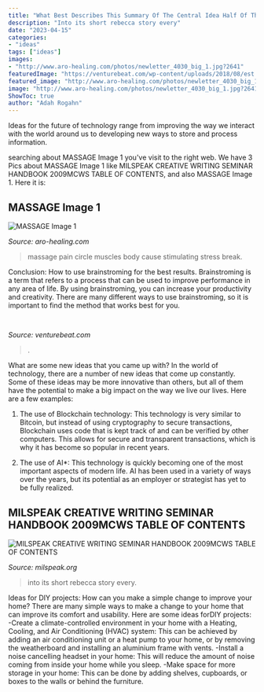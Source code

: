 ```yaml
---
title: "What Best Describes This Summary Of The Central Idea Half Of This Biocontainment ~ Massage Image 1"
description: "Into its short rebecca story every"
date: "2023-04-15"
categories:
- "ideas"
tags: ["ideas"]
images:
- "http://www.aro-healing.com/photos/newletter_4030_big_1.jpg?2641"
featuredImage: "https://venturebeat.com/wp-content/uploads/2018/08/est.png?w=650"
featured_image: "http://www.aro-healing.com/photos/newletter_4030_big_1.jpg?2641"
image: "http://www.aro-healing.com/photos/newletter_4030_big_1.jpg?2641"
ShowToc: true
author: "Adah Rogahn"
---
```



Ideas for the future of technology range from improving the way we interact with the world around us to developing new ways to store and process information.

	

		
searching about MASSAGE Image 1 you've visit to the right web. We have 3 Pics about MASSAGE Image 1 like MILSPEAK CREATIVE WRITING SEMINAR HANDBOOK 2009MCWS TABLE OF CONTENTS,  and also MASSAGE Image 1. Here it is:
		
    
## MASSAGE Image 1

<img loading=lazy src="http://www.aro-healing.com/photos/newletter_4030_big_1.jpg?2641" onerror="this.onerror=null;this.src='https://tse1.mm.bing.net/th?id=OIP.zka_53zN1EoWfd4NwuoutwAAAA&amp;pid=15.1';" alt="MASSAGE Image 1">

_Source: aro-healing.com_

>massage pain circle muscles body cause stimulating stress break. 

	

Conclusion: How to use brainstroming for the best results.
Brainstroming is a term that refers to a process that can be used to improve performance in any area of life. By using brainstroming, you can increase your productivity and creativity. There are many different ways to use brainstroming, so it is important to find the method that works best for you.

    
## 

<img loading=lazy src="https://venturebeat.com/wp-content/uploads/2018/08/est.png?w=650" onerror="this.onerror=null;this.src='https://tse3.mm.bing.net/th?id=OIP.ah_Htj_oFibs50RKcJbPhQHaD9&amp;pid=15.1';" alt="">

_Source: venturebeat.com_

>. 

	

What are some new ideas that you came up with?
In the world of technology, there are a number of new ideas that come up constantly. Some of these ideas may be more innovative than others, but all of them have the potential to make a big impact on the way we live our lives. Here are a few examples:
1. The use of Blockchain technology: This technology is very similar to Bitcoin, but instead of using cryptography to secure transactions, Blockchain uses code that is kept track of and can be verified by other computers. This allows for secure and transparent transactions, which is why it has become so popular in recent years.

2. The use of AI*: This technology is quickly becoming one of the most important aspects of modern life. AI has been used in a variety of ways over the years, but its potential as an employer or strategist has yet to be fully realized.

    
## MILSPEAK CREATIVE WRITING SEMINAR HANDBOOK 2009MCWS TABLE OF CONTENTS

<img loading=lazy src="http://www.milspeak.org/milspeak/handbook_files/nav-9-CB002521-8.png" onerror="this.onerror=null;this.src='https://tse1.mm.bing.net/th?id=OIP.wTla_aAwrcyMUR8V_1nEMwHaA5&amp;pid=15.1';" alt="MILSPEAK CREATIVE WRITING SEMINAR HANDBOOK 2009MCWS TABLE OF CONTENTS">

_Source: milspeak.org_

>into its short rebecca story every. 

	

Ideas for DIY projects: How can you make a simple change to improve your home?
There are many simple ways to make a change to your home that can improve its comfort and usability. Here are some ideas forDIY projects: 
-Create a climate-controlled environment in your home with a Heating, Cooling, and Air Conditioning (HVAC) system: This can be achieved by adding an air conditioning unit or a heat pump to your home, or by removing the weatherboard and installing an aluminium frame with vents. 
-Install a noise cancelling headset in your home: This will reduce the amount of noise coming from inside your home while you sleep. 
-Make space for more storage in your home: This can be done by adding shelves, cupboards, or boxes to the walls or behind the furniture.

